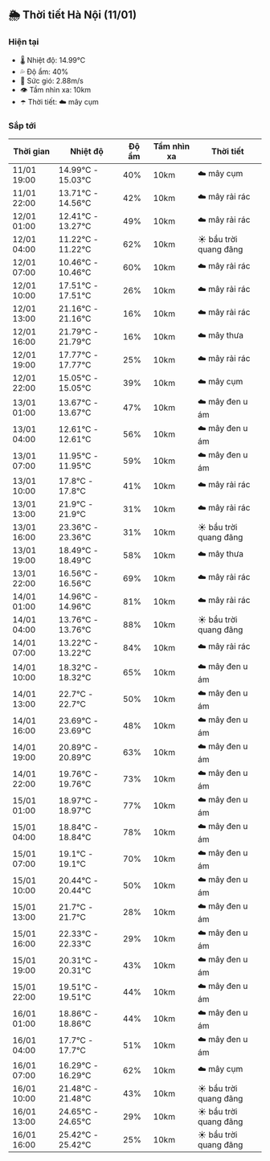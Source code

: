 ## 🌦️ Thời tiết Hà Nội (11/01)

### Hiện tại

- 🌡️ Nhiệt độ: 14.99℃
- 💦 Độ ẩm: 40%
- 💨 Sức gió: 2.88m/s
- 👁️ Tầm nhìn xa: 10km
- ☂️ Thời tiết: ☁️ mây cụm

### Sắp tới

| Thời gian | Nhiệt độ | Độ ẩm | Tầm nhìn xa | Thời tiết |
| --- | --- | --- | --- | --- |
| 11/01 19:00 | 14.99℃ - 15.03℃ | 40% | 10km | ☁️ mây cụm |
| 11/01 22:00 | 13.71℃ - 14.56℃ | 42% | 10km | ☁️ mây rải rác |
| 12/01 01:00 | 12.41℃ - 13.27℃ | 49% | 10km | ☁️ mây rải rác |
| 12/01 04:00 | 11.22℃ - 11.22℃ | 62% | 10km | ☀️ bầu trời quang đãng |
| 12/01 07:00 | 10.46℃ - 10.46℃ | 60% | 10km | ☁️ mây rải rác |
| 12/01 10:00 | 17.51℃ - 17.51℃ | 26% | 10km | ☁️ mây rải rác |
| 12/01 13:00 | 21.16℃ - 21.16℃ | 16% | 10km | ☁️ mây rải rác |
| 12/01 16:00 | 21.79℃ - 21.79℃ | 16% | 10km | ☁️ mây thưa |
| 12/01 19:00 | 17.77℃ - 17.77℃ | 25% | 10km | ☁️ mây rải rác |
| 12/01 22:00 | 15.05℃ - 15.05℃ | 39% | 10km | ☁️ mây cụm |
| 13/01 01:00 | 13.67℃ - 13.67℃ | 47% | 10km | ☁️ mây đen u ám |
| 13/01 04:00 | 12.61℃ - 12.61℃ | 56% | 10km | ☁️ mây đen u ám |
| 13/01 07:00 | 11.95℃ - 11.95℃ | 59% | 10km | ☁️ mây đen u ám |
| 13/01 10:00 | 17.8℃ - 17.8℃ | 41% | 10km | ☁️ mây rải rác |
| 13/01 13:00 | 21.9℃ - 21.9℃ | 31% | 10km | ☁️ mây rải rác |
| 13/01 16:00 | 23.36℃ - 23.36℃ | 31% | 10km | ☀️ bầu trời quang đãng |
| 13/01 19:00 | 18.49℃ - 18.49℃ | 58% | 10km | ☁️ mây thưa |
| 13/01 22:00 | 16.56℃ - 16.56℃ | 69% | 10km | ☁️ mây rải rác |
| 14/01 01:00 | 14.96℃ - 14.96℃ | 81% | 10km | ☁️ mây rải rác |
| 14/01 04:00 | 13.76℃ - 13.76℃ | 88% | 10km | ☀️ bầu trời quang đãng |
| 14/01 07:00 | 13.22℃ - 13.22℃ | 84% | 10km | ☁️ mây rải rác |
| 14/01 10:00 | 18.32℃ - 18.32℃ | 65% | 10km | ☁️ mây đen u ám |
| 14/01 13:00 | 22.7℃ - 22.7℃ | 50% | 10km | ☁️ mây đen u ám |
| 14/01 16:00 | 23.69℃ - 23.69℃ | 48% | 10km | ☁️ mây đen u ám |
| 14/01 19:00 | 20.89℃ - 20.89℃ | 63% | 10km | ☁️ mây đen u ám |
| 14/01 22:00 | 19.76℃ - 19.76℃ | 73% | 10km | ☁️ mây đen u ám |
| 15/01 01:00 | 18.97℃ - 18.97℃ | 77% | 10km | ☁️ mây đen u ám |
| 15/01 04:00 | 18.84℃ - 18.84℃ | 78% | 10km | ☁️ mây đen u ám |
| 15/01 07:00 | 19.1℃ - 19.1℃ | 70% | 10km | ☁️ mây đen u ám |
| 15/01 10:00 | 20.44℃ - 20.44℃ | 50% | 10km | ☁️ mây đen u ám |
| 15/01 13:00 | 21.7℃ - 21.7℃ | 28% | 10km | ☁️ mây đen u ám |
| 15/01 16:00 | 22.33℃ - 22.33℃ | 29% | 10km | ☁️ mây đen u ám |
| 15/01 19:00 | 20.31℃ - 20.31℃ | 43% | 10km | ☁️ mây đen u ám |
| 15/01 22:00 | 19.51℃ - 19.51℃ | 44% | 10km | ☁️ mây đen u ám |
| 16/01 01:00 | 18.86℃ - 18.86℃ | 44% | 10km | ☁️ mây đen u ám |
| 16/01 04:00 | 17.7℃ - 17.7℃ | 51% | 10km | ☁️ mây đen u ám |
| 16/01 07:00 | 16.29℃ - 16.29℃ | 62% | 10km | ☁️ mây cụm |
| 16/01 10:00 | 21.48℃ - 21.48℃ | 43% | 10km | ☀️ bầu trời quang đãng |
| 16/01 13:00 | 24.65℃ - 24.65℃ | 29% | 10km | ☀️ bầu trời quang đãng |
| 16/01 16:00 | 25.42℃ - 25.42℃ | 25% | 10km | ☀️ bầu trời quang đãng |
